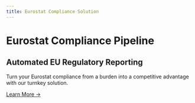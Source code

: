 ```yaml
---
title: Eurostat Compliance Solution
---
```


# Eurostat Compliance Pipeline

## Automated EU Regulatory Reporting

Turn your Eurostat compliance from a burden into a competitive advantage with our turnkey solution.

[Learn More →](/docs/use-cases/eurostat)
